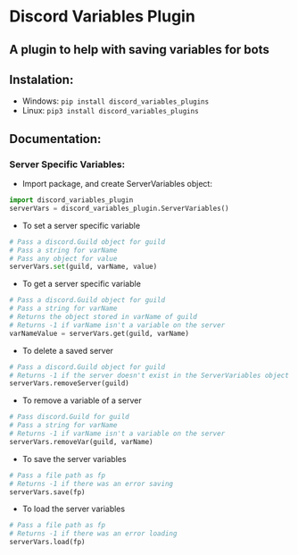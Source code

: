 # Discord Variables Plugin
## A plugin to help with saving variables for bots
## Instalation:
- Windows: `pip install discord_variables_plugins`
- Linux: `pip3 install discord_variables_plugins`
## Documentation:
### Server Specific Variables:
- Import package, and create ServerVariables object:
```python
import discord_variables_plugin
serverVars = discord_variables_plugin.ServerVariables()
```
- To set a server specific variable
```python
# Pass a discord.Guild object for guild
# Pass a string for varName
# Pass any object for value
serverVars.set(guild, varName, value)
```
- To get a server specific variable
```python
# Pass a discord.Guild object for guild
# Pass a string for varName
# Returns the object stored in varName of guild
# Returns -1 if varName isn't a variable on the server
varNameValue = serverVars.get(guild, varName)
```
- To delete a saved server
```python
# Pass a discord.Guild object for guild
# Returns -1 if the server doesn't exist in the ServerVariables object
serverVars.removeServer(guild)
```
- To remove a variable of a server
```python
# Pass discord.Guild for guild
# Pass a string for varName
# Returns -1 if varName isn't a variable on the server
serverVars.removeVar(guild, varName)
```
- To save the server variables
```python
# Pass a file path as fp
# Returns -1 if there was an error saving
serverVars.save(fp)
```
- To load the server variables
```python
# Pass a file path as fp
# Returns -1 if there was an error loading
serverVars.load(fp)
```